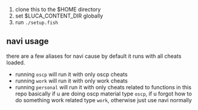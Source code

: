 1. clone this to the $HOME directory
2. set $LUCA_CONTENT_DIR globally
3. run `./setup.fish`

## navi usage
there are a few aliases for navi cause by default it runs with all cheats loaded.
- running `oscp` will run it with only oscp cheats
- running `work` will run it with only work cheats
- running `personal` will run it with only cheats related to functions in this repo
basically if u are doing oscp material type `oscp`, if u forgot how to do something work related type `work`, otherwise just use navi normally